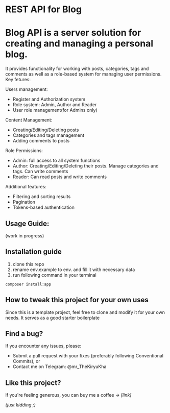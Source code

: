 # REST API for Blog


# Blog API is a server solution for creating and managing a personal blog.

It provides functionality for working with posts, categories, tags and comments as well as a role-based system for managing user permissions. Key fetures:

Users management:

* Register and Authorization system
* Role system: Admin, Author and Reader
* User role management(for Admins only)

Content Management:

* Creating/Editing/Deleting posts
* Categories and tags management
* Adding comments to posts

Role Permissions:

* Admin: full access to all system functions
* Author: Creating/Editing/Deleting their posts. Manage categories and tags. Can write comments
* Reader: Can read posts and write comments

Additional features:

* Filtering and sorting results
* Pagination
* Tokens-based authentication


## Usage Guide:

(work in progress)

## Installation guide

1. clone this repo
2. rename env.example to env. and fill it with necessary data
3. run following command in your terminal

```
composer install:app
```

## How to tweak this project for your own uses

Since this is a template project, feel free to clone and modify it for your own needs. It serves as a good starter boilerplate

## Find a bug?

If you encounter any issues, please:

* Submit a pull request with your fixes (preferably following Conventional Commits), or
* Contact me on Telegram: @mr_TheKiryuKha

## Like this project?

If you're feeling generous, you can buy me a coffee -> *[link]*

*(just kidding ;)*